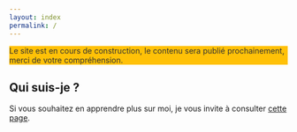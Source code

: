 ```yaml
---
layout: index
permalink: /
---
```


<section>
	<article style="background-color: #ffc107; color: #333;" >
		<p>
			Le site est en cours de construction, le contenu sera publié prochainement, merci de votre compréhension.
		</p>
	</article>
	<article>
		<h2>Qui suis-je ?</h2>
		<p>
			Si vous souhaitez en apprendre plus sur moi, je vous invite à consulter <a href="{{ site.url }}/qui-suis-je" >cette page</a>.
		</p>
	</article>
</section>
